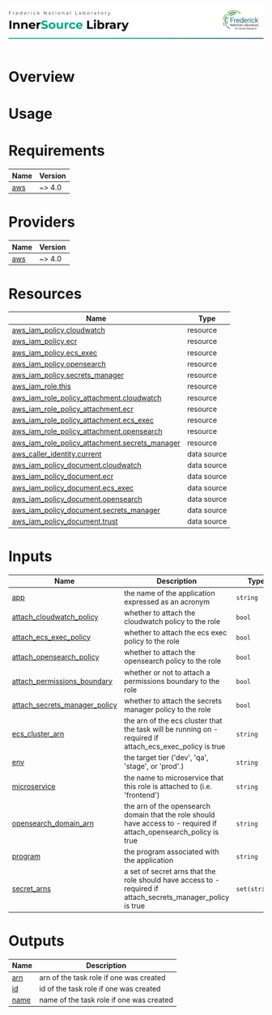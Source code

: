 ![Frederick National Laboratory](./assets/fnl.svg)

# Overview

# Usage

<!-- BEGIN_TF_DOCS -->
# Requirements

| Name | Version |
|------|---------|
| <a name="requirement_aws"></a> [aws](#requirement\_aws) | ~> 4.0 |

# Providers

| Name | Version |
|------|---------|
| <a name="provider_aws"></a> [aws](#provider\_aws) | ~> 4.0 |

# Resources

| Name | Type |
|------|------|
| [aws_iam_policy.cloudwatch](https://registry.terraform.io/providers/hashicorp/aws/latest/docs/resources/iam_policy) | resource |
| [aws_iam_policy.ecr](https://registry.terraform.io/providers/hashicorp/aws/latest/docs/resources/iam_policy) | resource |
| [aws_iam_policy.ecs_exec](https://registry.terraform.io/providers/hashicorp/aws/latest/docs/resources/iam_policy) | resource |
| [aws_iam_policy.opensearch](https://registry.terraform.io/providers/hashicorp/aws/latest/docs/resources/iam_policy) | resource |
| [aws_iam_policy.secrets_manager](https://registry.terraform.io/providers/hashicorp/aws/latest/docs/resources/iam_policy) | resource |
| [aws_iam_role.this](https://registry.terraform.io/providers/hashicorp/aws/latest/docs/resources/iam_role) | resource |
| [aws_iam_role_policy_attachment.cloudwatch](https://registry.terraform.io/providers/hashicorp/aws/latest/docs/resources/iam_role_policy_attachment) | resource |
| [aws_iam_role_policy_attachment.ecr](https://registry.terraform.io/providers/hashicorp/aws/latest/docs/resources/iam_role_policy_attachment) | resource |
| [aws_iam_role_policy_attachment.ecs_exec](https://registry.terraform.io/providers/hashicorp/aws/latest/docs/resources/iam_role_policy_attachment) | resource |
| [aws_iam_role_policy_attachment.opensearch](https://registry.terraform.io/providers/hashicorp/aws/latest/docs/resources/iam_role_policy_attachment) | resource |
| [aws_iam_role_policy_attachment.secrets_manager](https://registry.terraform.io/providers/hashicorp/aws/latest/docs/resources/iam_role_policy_attachment) | resource |
| [aws_caller_identity.current](https://registry.terraform.io/providers/hashicorp/aws/latest/docs/data-sources/caller_identity) | data source |
| [aws_iam_policy_document.cloudwatch](https://registry.terraform.io/providers/hashicorp/aws/latest/docs/data-sources/iam_policy_document) | data source |
| [aws_iam_policy_document.ecr](https://registry.terraform.io/providers/hashicorp/aws/latest/docs/data-sources/iam_policy_document) | data source |
| [aws_iam_policy_document.ecs_exec](https://registry.terraform.io/providers/hashicorp/aws/latest/docs/data-sources/iam_policy_document) | data source |
| [aws_iam_policy_document.opensearch](https://registry.terraform.io/providers/hashicorp/aws/latest/docs/data-sources/iam_policy_document) | data source |
| [aws_iam_policy_document.secrets_manager](https://registry.terraform.io/providers/hashicorp/aws/latest/docs/data-sources/iam_policy_document) | data source |
| [aws_iam_policy_document.trust](https://registry.terraform.io/providers/hashicorp/aws/latest/docs/data-sources/iam_policy_document) | data source |

# Inputs

| Name | Description | Type | Default | Required |
|------|-------------|------|---------|:--------:|
| <a name="input_app"></a> [app](#input\_app) | the name of the application expressed as an acronym | `string` | n/a | yes |
| <a name="input_attach_cloudwatch_policy"></a> [attach\_cloudwatch\_policy](#input\_attach\_cloudwatch\_policy) | whether to attach the cloudwatch policy to the role | `bool` | `false` | no |
| <a name="input_attach_ecs_exec_policy"></a> [attach\_ecs\_exec\_policy](#input\_attach\_ecs\_exec\_policy) | whether to attach the ecs exec policy to the role | `bool` | `false` | no |
| <a name="input_attach_opensearch_policy"></a> [attach\_opensearch\_policy](#input\_attach\_opensearch\_policy) | whether to attach the opensearch policy to the role | `bool` | `false` | no |
| <a name="input_attach_permissions_boundary"></a> [attach\_permissions\_boundary](#input\_attach\_permissions\_boundary) | whether or not to attach a permissions boundary to the role | `bool` | `false` | no |
| <a name="input_attach_secrets_manager_policy"></a> [attach\_secrets\_manager\_policy](#input\_attach\_secrets\_manager\_policy) | whether to attach the secrets manager policy to the role | `bool` | `false` | no |
| <a name="input_ecs_cluster_arn"></a> [ecs\_cluster\_arn](#input\_ecs\_cluster\_arn) | the arn of the ecs cluster that the task will be running on - required if attach\_ecs\_exec\_policy is true | `string` | `null` | no |
| <a name="input_env"></a> [env](#input\_env) | the target tier ('dev', 'qa', 'stage', or 'prod'.) | `string` | n/a | yes |
| <a name="input_microservice"></a> [microservice](#input\_microservice) | the name to microservice that this role is attached to (i.e. 'frontend') | `string` | `null` | no |
| <a name="input_opensearch_domain_arn"></a> [opensearch\_domain\_arn](#input\_opensearch\_domain\_arn) | the arn of the opensearch domain that the role should have access to - required if attach\_opensearch\_policy is true | `string` | `null` | no |
| <a name="input_program"></a> [program](#input\_program) | the program associated with the application | `string` | n/a | yes |
| <a name="input_secret_arns"></a> [secret\_arns](#input\_secret\_arns) | a set of secret arns that the role should have access to - required if attach\_secrets\_manager\_policy is true | `set(string)` | `[]` | no |

# Outputs

| Name | Description |
|------|-------------|
| <a name="output_arn"></a> [arn](#output\_arn) | arn of the task role if one was created |
| <a name="output_id"></a> [id](#output\_id) | id of the task role if one was created |
| <a name="output_name"></a> [name](#output\_name) | name of the task role if one was created |
<!-- END_TF_DOCS -->